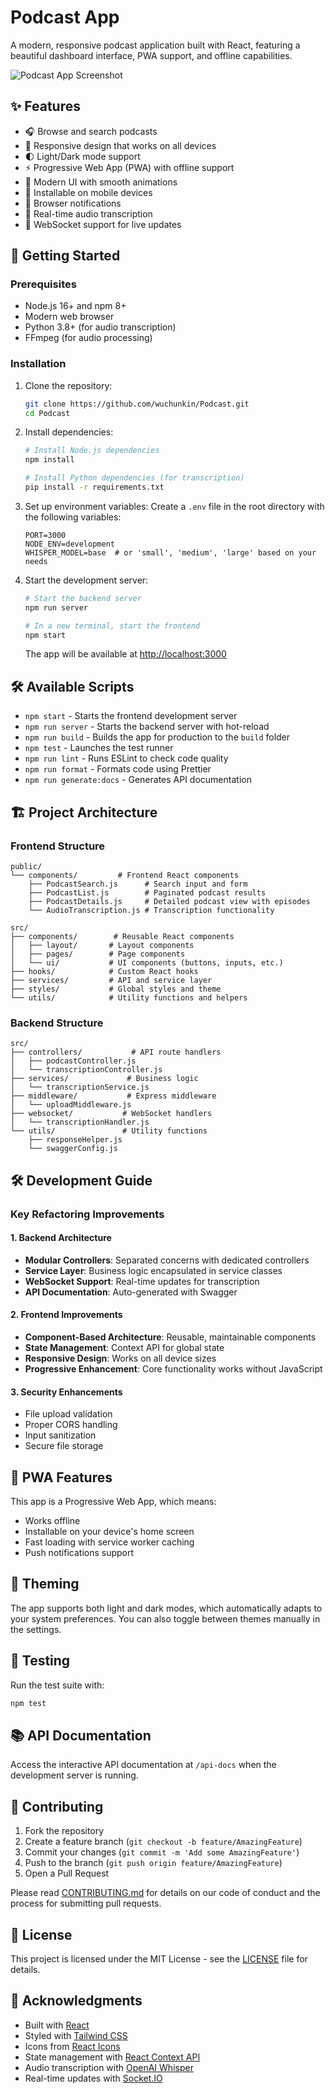 # Podcast App

A modern, responsive podcast application built with React, featuring a beautiful dashboard interface, PWA support, and offline capabilities.

![Podcast App Screenshot](public/images/screenshot.png)

## ✨ Features

- 🎧 Browse and search podcasts
- 📱 Responsive design that works on all devices
- 🌓 Light/Dark mode support
- ⚡ Progressive Web App (PWA) with offline support
- 🎨 Modern UI with smooth animations
- 📱 Installable on mobile devices
- 🔔 Browser notifications
- 🚀 Real-time audio transcription
- 🔄 WebSocket support for live updates

## 🚀 Getting Started

### Prerequisites

- Node.js 16+ and npm 8+
- Modern web browser
- Python 3.8+ (for audio transcription)
- FFmpeg (for audio processing)

### Installation

1. Clone the repository:
   ```bash
   git clone https://github.com/wuchunkin/Podcast.git
   cd Podcast
   ```

2. Install dependencies:
   ```bash
   # Install Node.js dependencies
   npm install
   
   # Install Python dependencies (for transcription)
   pip install -r requirements.txt
   ```

3. Set up environment variables:
   Create a `.env` file in the root directory with the following variables:
   ```env
   PORT=3000
   NODE_ENV=development
   WHISPER_MODEL=base  # or 'small', 'medium', 'large' based on your needs
   ```

4. Start the development server:
   ```bash
   # Start the backend server
   npm run server
   
   # In a new terminal, start the frontend
   npm start
   ```
   The app will be available at [http://localhost:3000](http://localhost:3000)

## 🛠 Available Scripts

- `npm start` - Starts the frontend development server
- `npm run server` - Starts the backend server with hot-reload
- `npm run build` - Builds the app for production to the `build` folder
- `npm test` - Launches the test runner
- `npm run lint` - Runs ESLint to check code quality
- `npm run format` - Formats code using Prettier
- `npm run generate:docs` - Generates API documentation

## 🏗 Project Architecture

### Frontend Structure
```
public/
└── components/         # Frontend React components
    ├── PodcastSearch.js      # Search input and form
    ├── PodcastList.js        # Paginated podcast results
    ├── PodcastDetails.js     # Detailed podcast view with episodes
    └── AudioTranscription.js # Transcription functionality

src/
├── components/        # Reusable React components
│   ├── layout/       # Layout components
│   ├── pages/        # Page components
│   └── ui/           # UI components (buttons, inputs, etc.)
├── hooks/            # Custom React hooks
├── services/         # API and service layer
├── styles/           # Global styles and theme
└── utils/            # Utility functions and helpers
```

### Backend Structure
```
src/
├── controllers/           # API route handlers
│   ├── podcastController.js
│   └── transcriptionController.js
├── services/             # Business logic
│   └── transcriptionService.js
├── middleware/           # Express middleware
│   └── uploadMiddleware.js
├── websocket/           # WebSocket handlers
│   └── transcriptionHandler.js
└── utils/               # Utility functions
    ├── responseHelper.js
    └── swaggerConfig.js
```

## 🛠 Development Guide

### Key Refactoring Improvements

#### 1. Backend Architecture
- **Modular Controllers**: Separated concerns with dedicated controllers
- **Service Layer**: Business logic encapsulated in service classes
- **WebSocket Support**: Real-time updates for transcription
- **API Documentation**: Auto-generated with Swagger

#### 2. Frontend Improvements
- **Component-Based Architecture**: Reusable, maintainable components
- **State Management**: Context API for global state
- **Responsive Design**: Works on all device sizes
- **Progressive Enhancement**: Core functionality works without JavaScript

#### 3. Security Enhancements
- File upload validation
- Proper CORS handling
- Input sanitization
- Secure file storage

## 📱 PWA Features

This app is a Progressive Web App, which means:

- Works offline
- Installable on your device's home screen
- Fast loading with service worker caching
- Push notifications support

## 🌈 Theming

The app supports both light and dark modes, which automatically adapts to your system preferences. You can also toggle between themes manually in the settings.

## 🧪 Testing

Run the test suite with:
```bash
npm test
```

## 📚 API Documentation

Access the interactive API documentation at `/api-docs` when the development server is running.

## 🤝 Contributing

1. Fork the repository
2. Create a feature branch (`git checkout -b feature/AmazingFeature`)
3. Commit your changes (`git commit -m 'Add some AmazingFeature'`)
4. Push to the branch (`git push origin feature/AmazingFeature`)
5. Open a Pull Request

Please read [CONTRIBUTING.md](CONTRIBUTING.md) for details on our code of conduct and the process for submitting pull requests.

## 📄 License

This project is licensed under the MIT License - see the [LICENSE](LICENSE) file for details.

## 🙏 Acknowledgments

- Built with [React](https://reactjs.org/)
- Styled with [Tailwind CSS](https://tailwindcss.com/)
- Icons from [React Icons](https://react-icons.github.io/react-icons/)
- State management with [React Context API](https://reactjs.org/docs/context.html)
- Audio transcription with [OpenAI Whisper](https://openai.com/research/whisper)
- Real-time updates with [Socket.IO](https://socket.io/)
